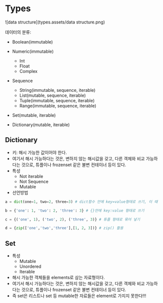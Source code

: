 # Types



![data structure](types.assets/data structure.png)



데이터의 분류:



- Boolean(immutable)

- Numeric(immutable)
  - Int
  - Float
  - Complex

- Sequence
  - String(immutable, sequence, iterable)
  - List(mutable, sequence, iterable)
  - Tuple(immutable, sequence, iterable)
  - Range(immutable, sequence, iterable)

- Set(mutable, iterable)
- Dictionary(mutable, iterable)



## Dictionary

- 키: 해시 가능한 값이어야 한다.
- 여기서 해시 가능하다는 것은, 변하지 않는 해시값을 갖고, 다른 객체와 비교 가능하다는 것으로, 튜플이나 frozenset 같은 불변 컨테이너 등이 있다.
- 특성
  - Not iterable
  - Not Sequence
  - Mutable
- 선언방법

```python
a = dict(one=1, two=2, three=3) # dict함수 안에 key=value형태로 쓰기, 이 때 주의해야 할 점은, key 자리에 변수를 쓸 수 없다는 점이다. 문자열로 들어간다!

b = {'one': 1, 'two': 2, 'three': 3} # {}안에 key:value 형태로 쓰기

c = {('one', 1), ('two', 2), ('three', 3)} # 튜플 형태로 묶어 넣기

d = {zip(['one','two','three'],[1, 2, 3])} # zip() 활용


```



## Set

- 특성
  - Mutable
  - Unordered
  - Iterable
- 해시 가능한 객체들을 elements로 삼는 자료형이다.
- 여기서 해시 가능하다는 것은, 변하지 않는 해시값을 갖고, 다른 객체와 비교 가능하다는 것으로, 튜플이나 frozenset 같은 불변 컨테이너 등이 있다.
- 즉 set은 리스트나 set 등 mutable한 자료들은 element로 가지지 못한다!!!

